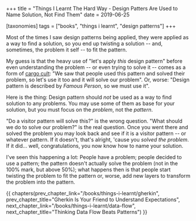 +++
title = "Things I Learnt The Hard Way - Design Patters Are Used to Name Solution, Not Find Them"
date = 2019-06-25

[taxonomies]
tags = ["books", "things i learnt", "design patterns"]
+++

Most of the times I saw design patterns being applied, they were applied as a
way to find a solution, so you end up twisting a solution -- and, sometimes,
the problem it self -- to fit the pattern.

<!-- more -->

My guess is that the heavy use of "let's apply _this_ design pattern" before
even understanding the problem -- or even trying to solve it -- comes as a
form of [cargo cult](/books/things-i-learnt/cargo-cult): "We saw that people
used this pattern and solved their problem, so let's use it too and it will
solve our problem". Or, worse: "Design pattern is described by _Famous
Person_, so we must use it".

Here is the thing: Design pattern should _not_ be used as a way to find
solution to any problems. You may use some of them as base for your solution,
but you must focus on the _problem_, not the _pattern_. 

"Do a visitor pattern will solve this?" is the wrong question. "What should we
do to solve our problem?" is the real question. Once you went there and solved
the problem you may look back and see if it is a visitor pattern -- or whatever
pattern. If it doesn't, that's alright, 'cause you _solved the problem_. If it
did... well, congratulations, you now know how to name your solution.

I've seen this happening a lot: People have a problem; people decided to use a
pattern; the pattern doesn't actually solve the problem (not in the 100% mark,
but above 50%); what happens then is that people start twisting the problem to
fit the pattern or, worse, add new layers to transform the problem into the
pattern.

{{ chapters(prev_chapter_link="/books/things-i-learnt/gherkin", prev_chapter_title="Gherkin Is Your Friend to Understand Expectations", next_chapter_link="/books/things-i-learnt/data-flow", next_chapter_title="Thinking Data Flow Beats Patterns") }}
